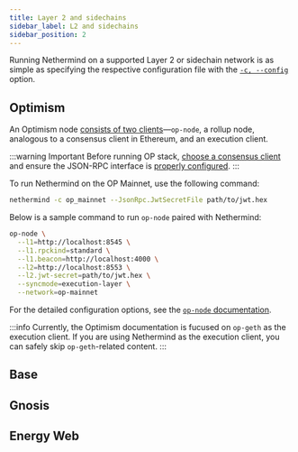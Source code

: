 ```yaml
---
title: Layer 2 and sidechains
sidebar_label: L2 and sidechains
sidebar_position: 2
---
```


Running Nethermind on a supported Layer 2 or sidechain network is as simple as specifying the respective configuration file with the [`-c, --config`](../../fundamentals/configuration.md#basic-options) option.

## Optimism

An Optimism node [consists of two clients](https://docs.optimism.io/builders/node-operators/architecture)—`op-node`, a rollup node, analogous to a consensus client in Ethereum, and an execution client.

:::warning Important
Before running OP stack, [choose a consensus client](consensus-clients.md#choosing-a-consensus-client) and ensure the JSON-RPC interface is [properly configured](consensus-clients.md#configuring-json-rpc-interface).
:::



To run Nethermind on the OP Mainnet, use the following command:

```bash
nethermind -c op_mainnet --JsonRpc.JwtSecretFile path/to/jwt.hex
```

Below is a sample command to run `op-node` paired with Nethermind:

```bash
op-node \
  --l1=http://localhost:8545 \
  --l1.rpckind=standard \
  --l1.beacon=http://localhost:4000 \
  --l2=http://localhost:8553 \
  --l2.jwt-secret=path/to/jwt.hex \
  --syncmode=execution-layer \
  --network=op-mainnet
```

For the detailed configuration options, see the [`op-node` documentation](https://docs.optimism.io/builders/node-operators/configuration/consensus-config).

:::info
Currently, the Optimism documentation is fucused on `op-geth` as the execution client. If you are using Nethermind as the execution client, you can safely skip `op-geth`-related content.
:::

## Base

## Gnosis

## Energy Web
